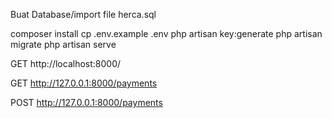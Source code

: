 <!-- Saat nanti clone project di komputer lain, lakukan ini setelah git clone: -->

Buat Database/import file herca.sql 

composer install
cp .env.example .env
php artisan key:generate
php artisan migrate
php artisan serve

<!-- link postmasn -->

<!-- Lihat Komisi -->

GET http://localhost:8000/

<!-- Lihat Pembayaran -->

GET http://127.0.0.1:8000/payments

<!-- Tambah Pembayaran -->
POST http://127.0.0.1:8000/payments